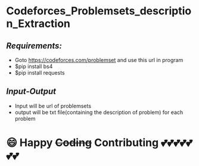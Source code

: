 # Codeforces_Problemsets_description_Extraction

## ***Requirements:***
   -  Goto https://codeforces.com/problemset and use this url in program
   -  $pip install bs4
   -  $pip install requests
## ***Input-Output***
   - Input will be url of problemsets
   - output will be txt file(containing the description of problem) for each problem
      
      
 # :smile: Happy ~~Coding~~ Contributing :two_hearts::two_hearts::two_hearts::two_hearts::two_hearts::two_hearts::two_hearts:
